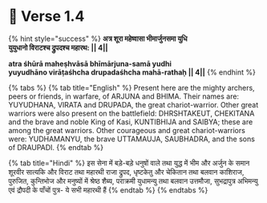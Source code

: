 # 📜 Verse 1.4

{% hint style="success" %}
**अत्र शूरा महेष्वासा भीमार्जुनसमा युधि**\
**युयुधानो विराटश्च द्रुपदश्च महारथ: || 4||**



**atra śhūrā maheṣhvāsā bhīmārjuna-samā yudhi**\
**yuyudhāno virāṭaśhcha drupadaśhcha mahā-rathaḥ || 4||**
{% endhint %}

{% tabs %}
{% tab title="English" %}
Present here are the mighty archers, peers or friends, in warfare, of ARJUNA and BHIMA. Their names are: YUYUDHANA, VIRATA and DRUPADA, the great chariot-warrior. Other great warriors were also present on the battlefield: DHRSHTAKEUT, CHEKITANA and the brave and noble King of Kasi, KUNTIBHIJA and SAIBYA; these are among the great warriors. Other courageous and great chariot-warriors were: YUDHAMANYU, the brave UTTAMAUJA, SAUBHADRA, and the sons of DRAUPADI.
{% endtab %}

{% tab title="Hindi" %}
इस सेना में बड़े-बड़े धनुषों वाले तथा युद्ध में भीम और अर्जुन के समान शूरवीर सात्यकि और विराट तथा महारथी राजा द्रुपद, धृष्टकेतु और चेकितान तथा बलवान काशिराज, पुरुजित, कुन्तिभोज और मनुष्यों में श्रेष्ठ शैब्य, पराक्रमी युधामन्यु तथा बलवान उत्तमौजा, सुभद्रापुत्र अभिमन्यु एवं द्रौपदी के पाँचों पुत्र- ये सभी महारथी हैं
{% endtab %}
{% endtabs %}
